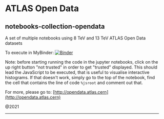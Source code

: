 # ATLAS Open Data

## notebooks-collection-opendata
A set of multiple notebooks using 8 TeV and 13 TeV ATLAS Open Data datasets

To execute in MyBinder:
[![Binder](https://mybinder.org/badge_logo.svg)](https://mybinder.org/v2/gh/atlas-outreach-data-tools/notebooks-collection-opendata/HEAD)
                                                 
Note: before starting running the code in the jupyter notebooks, click on the up right button "not trusted" in order to get "trusted" displayed. This should lead the JavaScript to be executed, that is useful to visualise interactive histograms. If that doesn't work, simply go to the top of the notebook, find the cell that contains the line of code `%jsroot` and comment out that.

For more, please go to:
[http://opendata.atlas.cern](http://opendata.atlas.cern)

@2021

---
